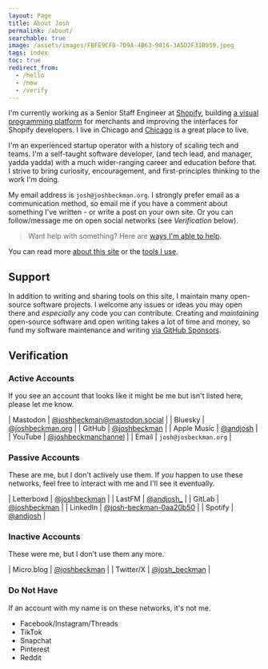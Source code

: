 ```yaml
---
layout: Page
title: About Josh
permalink: /about/
searchable: true
image: /assets/images/FBFE9CF8-7D9A-4B63-9816-3A5D2F31B959.jpeg
tags: index
toc: true
redirect_from: 
  - /hello
  - /now
  - /verify
---
```


I'm currently working as a Senior Staff Engineer at [Shopify](//shopify.com), building [a visual programming platform](https://www.shopify.com/flow) for merchants and improving the interfaces for Shopify developers.
I live in Chicago and [Chicago](/tags#chicago) is a great place to live.

I'm an experienced startup operator with a history of scaling tech and teams. I'm a self-taught software developer, (and tech lead, and manager, yadda yadda) with a much wider-ranging career and education before that. I strive to bring curiosity, encouragement, and first-principles thinking to the work I'm doing.

My email address is `josh@joshbeckman.org`. I strongly prefer email as a communication method, so email me if you have a comment about something I've written - or write a post on your own site. Or you can follow/message me on open social networks (see *Verification* below).

> Want help with something? Here are [ways I'm able to help](/blog/ways-im-available-to-help).

You can read more [about this site](/about-this-site) or the [tools I use](/uses).

## Support

In addition to writing and sharing tools on this site, I maintain many open-source software projects. I welcome any issues or ideas you may open there and _especially_ any code you can contribute. Creating and _maintaining_ open-source software and open writing takes a lot of time and money, so fund my software maintenance and writing [via GitHub Sponsors](https://github.com/sponsors/joshbeckman).

## Verification

### Active Accounts

If you see an account that looks like it might be me but isn't listed here, please let me know.

| Mastodon | [@joshbeckman@mastodon.social](https://mastodon.social/@joshbeckman) |
| Bluesky | [@joshbeckman.org](https://bsky.app/profile/joshbeckman.org) |
| GitHub | [@joshbeckman](https://github.com/joshbeckman) |
| Apple Music | [@andjosh](https://music.apple.com/profile/andjosh) |
| YouTube | [@joshbeckmanchannel](https://www.youtube.com/@joshbeckmanchannel) |
| Email | `josh@josbeckman.org` |

### Passive Accounts
These are me, but I don't actively use them. If *you* happen to use these networks, feel free to interact with me and I'll see it eventually.

| Letterboxd | [@joshbeckman](https://letterboxd.com/joshbeckman/) |
| LastFM | [@andjosh_](https://www.last.fm/user/andjosh_) |
| GitLab | [@joshbeckman](https://gitlab.com/joshbeckman) |
| LinkedIn | [@josh-beckman-0aa20b50](https://www.linkedin.com/in/josh-beckman-0aa20b50) |
| Spotify | [@andjosh](https://open.spotify.com/user/u7mkuzxzdh9igmc9ob8vbvvlr) |

### Inactive Accounts
These were me, but I don't use them any more.

| Micro.blog | [@joshbeckman](https://micro.blog/joshbeckman) |
| Twitter/X | [@josh_beckman](https://twitter.com/josh_beckman) |

### Do Not Have
If an account with my name is on these networks, it's not me.

- Facebook/Instagram/Threads
- TikTok
- Snapchat
- Pinterest
- Reddit
